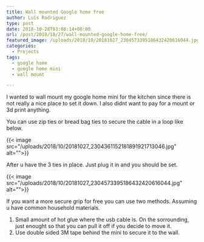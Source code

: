 ```yaml
---
title: Wall mounted Google home free
author: Luis Rodriguez
type: post
date: 2018-10-28T03:08:14+00:00
url: /post/2018/10/27/wall-mounted-google-home-free/
featured_image: /uploads/2018/10/20181027_2304573395186432420616044.jpg
categories:
  - Projects
tags:
  - google home
  - google home mini
  - wall mount

---
```

I wanted to wall mount my google home mini for the kitchen since there is not really a nice place to set it down. I also didnt want to pay for a mount or 3d print anything.

You can use zip ties or bread bag ties to secure the cable in a loop like below.

{{< image src="/uploads/2018/10/20181027_2304361152181891921713046.jpg" alt="">}}

After u have the 3 ties in place. Just plug it in and you should be set.

<!--more-->

{{< image src="/uploads/2018/10/20181027_2304573395186432420616044.jpg" alt="">}}

If you want a more secure grip for free you can use two methods. Assuming u have common household materials.

  1. Small amount of hot glue where the usb cable is. On the sorrounding, just enought so that you can pull it off if you decide to move it.
  2. Use double sided 3M tape behind the mini to secure it to the wall.
